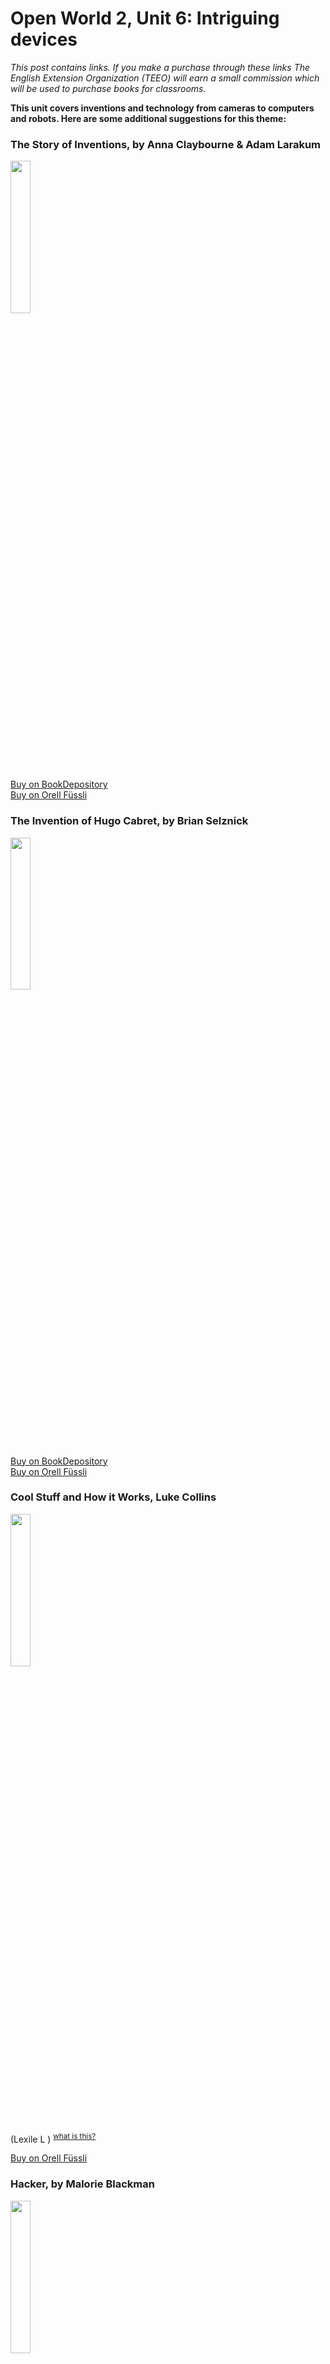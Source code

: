 
# Open World 2, Unit 6: Intriguing devices
*This post contains links. If you make a purchase through these links The English Extension Organization (TEEO) will earn a small commission which will be used to purchase books for classrooms.*

**This unit covers inventions and technology from cameras to computers and robots.  Here are some additional suggestions for this theme:**

### The Story of Inventions, by Anna Claybourne & Adam Larakum

<img src="https://i.imgur.com/5VAMs9I.png" width="25%" />

<a href="https://www.bookdepository.com/Story-Inventions-Anna-Claybourne/9781409555551?ref=grid-view&qid=1676291159424&sr=1-1" rel="nofollow"> Buy on BookDepository</a>  
<a href="https://www.orellfuessli.ch/suche?sq=The+Story+of+Inventions%2C+by+Anna+Clayboure+%26+Adam+Larakum" rel="nofollow">Buy on Orell Füssli</a> 

### The Invention of Hugo Cabret, by Brian Selznick
<img src="https://imgur.com/Gp9bSf9.png" width="25%" />

<a href="https://www.bookdepository.com/Invention-Hugo-Cabret-Brian-Selznick/9781407103488?ref=grid-view&qid=1676291578259&sr=1-1" rel="nofollow"> Buy on BookDepository</a>  
<a href="https://www.orellfuessli.ch/shop/home/artikeldetails/A1021647391" rel="nofollow">Buy on Orell Füssli</a> 

### Cool Stuff and How it Works, Luke Collins

<img src="https://imgur.com/wmXWqKx.png" width="25%" />

(Lexile L ) <sup>[what is this?](/resources/Lexile%20measures)</sup> 

<a href="https://www.orellfuessli.ch/shop/home/artikeldetails/A1007747948" rel="nofollow">Buy on Orell Füssli</a> 

### Hacker, by Malorie Blackman

<img src="https://imgur.com/YZZxZ9y.png" width="25%" />

(Lexile 620L ) <sup>[what is this?](/resources/Lexile%20measures)</sup> 

<a href="https://www.bookdepository.com/Hacker-Malorie-Blackman/9780552551649?ref=grid-view&qid=1676292015043&sr=1-1" rel="nofollow"> Buy on BookDepository</a>  

### The Electric War, by Mike Winchell

<img src="https://imgur.com/7mktG14.png" width="25%" />

(Lexile L ) <sup>[what is this?](/resources/Lexile%20measures)</sup> 

<a href="https://www.bookdepository.com/Electric-War-Mike-Winchell/9781250120168?ref=grid-view&qid=1676292144349&sr=1-1" rel="nofollow"> Buy on BookDepository</a>  
<a href="https://www.orellfuessli.ch/shop/home/artikeldetails/A1047799085" rel="nofollow">Buy on Orell Füssli</a> 

### Always Inventing, by Tom Matthews

<img src="https://imgur.com/hfYkPj5.png" width="25%" />
  
(Lexile L ) <sup>[what is this?](/resources/Lexile%20measures)</sup> 

<a href="https://www.orellfuessli.ch/shop/home/artikeldetails/A1034259395" rel="nofollow">Buy on Orell Füssli</a> 

### The Industrial Revolution, by Carla Mooney

<img src="https://imgur.com/5nuDxRy.png" width="25%" />

(Lexile L ) <sup>[what is this?](/resources/Lexile%20measures)</sup> 

<a href="https://www.bookdepository.com/INDUSTRIAL-REVOLUTION-Carla-Mooney/9781936313808?ref=grid-view&qid=1676292507172&sr=1-1" rel="nofollow"> Buy on BookDepository</a>  
<a href="https://www.orellfuessli.ch/shop/home/artikeldetails/A1017695862" rel="nofollow">Buy on Orell Füssli</a> 

### The Way Things Work Now, by David Macaulay
<img src="https://imgur.com/sXTHCbH.png" width="25%" />

(Lexile L ) <sup>[what is this?](/resources/Lexile%20measures)</sup> 

<a href="https://www.bookdepository.com/Way-Things-Work-Now-David-Macaulay/9780241227930?ref=grid-view&qid=1676292599992&sr=1-1" rel="nofollow"> Buy on BookDepository</a>  
<a href="https://www.orellfuessli.ch/shop/home/artikeldetails/A1038877052" rel="nofollow">Buy on Orell Füssli</a> 

### Photos Framed, by Ruth Thompson

<img src="https://imgur.com/UORqWD1.png" width="25%" />

(Lexile L ) <sup>[what is this?](/resources/Lexile%20measures)</sup> 

<a href="https://www.bookdepository.com/Photos-Framed-Fresh-Look-at-the-Worlds-Most-Memorable-Photographs-Ruth-Thomson-Various/9780763671549" rel="nofollow"> Buy on BookDepository</a>  
<a href="https://www.orellfuessli.ch/shop/home/artikeldetails/A1032835248" rel="nofollow">Buy on Orell Füssli</a> 

### DK Eyewitness Book: Invention

<img src="https://imgur.com/ez6nFmM.png" width="25%" />

(Lexile L ) <sup>[what is this?](/resources/Lexile%20measures)</sup> 

<a href="https://www.bookdepository.com/DK-Eyewitness-Books-Invention-Lionel-Bender/9781465409010?ref=grid-view&qid=1676292907960&sr=1-31" rel="nofollow"> Buy on BookDepository</a>  
<a href="https://www.orellfuessli.ch/shop/home/artikeldetails/A1027106757" rel="nofollow">Buy on Orell Füssli</a> 

### The Invention of Hugo Cabret, by Brian Selznick
<img src="https://imgur.com/OwQEWX4.png" width="25%" />

A historical fiction story of an orphaned boy named Hugo, who secretly lives in the walls of a Paris train station.  He finds out the mysteries contained in his most prized possession, a mechanical man from his dead father. The thickness of this book may make it appear intimidating to some readers, but once opened, it quickly obvious that it isn't a long or difficult read, as half of the pages are filled with wonderful pencil illustrations.  Winner of the Caldecott Medal, the first novel to ever win this award. (Lexile 820L ) <sup>[what is this?](/resources/Lexile%20measures)</sup> 

<a href="https://www.bookdepository.com/Invention-Hugo-Cabret-Brian-Selznick/9781407103488" rel="nofollow"> Buy on BookDepository</a>  
<a href="https://www.orellfuessli.ch/shop/home/artikeldetails/A1002585969" rel="nofollow">Buy on Orell Füssli</a> 

<!--stackedit_data:
eyJoaXN0b3J5IjpbLTE4NTQ3MTIzMjMsMTAxNTQxMzQ4NCwtMT
ExNDA2NjI5OSwtMTE3MzcyMDc5MCwyNzY3Nzg4MDgsMTAzMzY1
OTA1LC0xODQ2NTc5MjM0LC04NzI0MTY3ODIsLTE4MDYzNzY4Nz
EsMTg3MjM4NzA3OSw1MzY2NDQzODMsMTgxNTc1LC04MjE3MDcz
MTNdfQ==
-->
